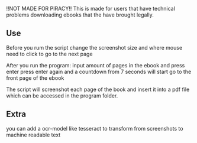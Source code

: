 !!NOT MADE FOR PIRACY!!
This is made for users that have technical problems downloading ebooks that the have brought legally. 
## Use
Before you rum the script change the screenshot size and where mouse need to click to go to the next page

After you run the program:
input amount of pages in the ebook and press enter
press enter again and a countdown from 7 seconds will start
go to the front page of the ebook

The script will screenshot each page of the book and insert it into a pdf file which can be accessed in the program folder. 

## Extra
you can add a ocr-model like tesseract to transform from screenshots to machine readable text
